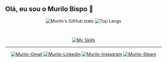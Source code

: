 <h2>Olá, eu sou o Murilo Bispo 👋</h2>

<div align="center">

  ![Murilo's GitHub stats](https://github-readme-stats.vercel.app/api?username=murilobispo&rank_icon=github&show_icons=true&theme=codeSTACKr)
  ![Top Langs](https://github-readme-stats.vercel.app/api/top-langs/?username=murilobispo&layout=compact&height=700px&theme=codeSTACKr)
</div>
 
  
<div align="center"><br>

  [![My Skills](https://skillicons.dev/icons?i=js,react,html,css,nodejs,firebase,styledcomponents,tailwind,figma)](https://skillicons.dev)
</div>

<hr>
 <div align="center">
  <a href="mailto:murilopronect@gmail.com" target=”_blank”>               <img alt="Murilo-Gmail"     src="https://img.shields.io/badge/Gmail-FF1807?style=for-the-badge&logo=gmail&logoColor=white"></a>
  <a href="https://www.linkedin.com/in/murilo-bispo/" target=”_blank”>    <img alt="Murilo-Linkedin"  src="https://img.shields.io/badge/linkedin-%230077B5.svg?style=for-the-badge&logo=linkedin&logoColor=white"></a>
  <a href="https://www.instagram.com/murilobispo_" target=”_blank”>       <img alt="Murilo-Instagram" src="https://img.shields.io/badge/Instagram-%23E4405F.svg?style=for-the-badge&logo=Instagram&logoColor=white"></a>
  <a href="https://steamcommunity.com/id/MuriloPronect/" target=”_blank”> <img alt="Murilo-Steam"     src="https://img.shields.io/badge/steam-%23000000.svg?style=for-the-badge&logo=steam&logoColor=white" ></a>
  <!--
  <a href=""><img src=""></a>
  -->
</div>
